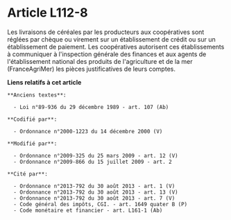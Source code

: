 # Article L112-8

Les livraisons de céréales par les producteurs aux coopératives sont réglées par chèque ou virement sur un  établissement de
crédit ou sur un établissement de paiement. Les coopératives autorisent ces établissements à communiquer à l'inspection
générale des finances et aux agents de l'établissement national des produits de l'agriculture et de la mer (FranceAgriMer)
les pièces justificatives de leurs comptes.

**Liens relatifs à cet article**

	**Anciens textes**:

	  - Loi n°89-936 du 29 décembre 1989 - art. 107 (Ab)

	**Codifié par**:

	  - Ordonnance n°2000-1223 du 14 décembre 2000 (V)

	**Modifié par**:

	  - Ordonnance n°2009-325 du 25 mars 2009 - art. 12 (V)
	  - Ordonnance n°2009-866 du 15 juillet 2009 - art. 2

	**Cité par**:

	  - Ordonnance n°2013-792 du 30 août 2013 - art. 1 (V)
	  - Ordonnance n°2013-792 du 30 août 2013 - art. 13 (V)
	  - Ordonnance n°2013-792 du 30 août 2013 - art. 7 (V)
	  - Code général des impôts, CGI. - art. 1649 quater B (P)
	  - Code monétaire et financier - art. L161-1 (Ab)
